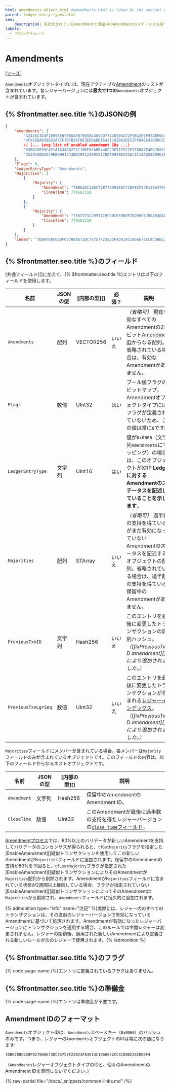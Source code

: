 ```yaml
---
html: amendments-object.html #amendments.html is taken by the concept page
parent: ledger-entry-types.html
seo:
    description: 有効化されているAmendmentと保留中のAmendmentのステータスを持つシングルトンオブジェクトです。
labels:
  - ブロックチェーン
---
```

# Amendments
[[ソース]](https://github.com/XRPLF/rippled/blob/master/src/ripple/protocol/impl/LedgerFormats.cpp#L110-L113 "Source")

`Amendments`オブジェクトタイプには、現在アクティブな[Amendment](../../../../concepts/networks-and-servers/amendments.md)のリストが含まれています。各レジャーバージョンには**最大で1つの**`Amendments`オブジェクトが含まれています。

## {% $frontmatter.seo.title %}のJSONの例

```json
{
    "Amendments": [
        "42426C4D4F1009EE67080A9B7965B44656D7714D104A72F9B4369F97ABF044EE",
        "4C97EBA926031A7CF7D7B36FDE3ED66DDA5421192D63DE53FFB46E43B9DC8373",
        // (... Long list of enabled amendment IDs ...)
        "03BDC0099C4E14163ADA272C1B6F6FABB448CC3E51F522F978041E4B57D9158C",
        "35291ADD2D79EB6991343BDA0912269C817D0F094B02226C1C14AD2858962ED4"
    ],
    "Flags": 0,
    "LedgerEntryType": "Amendments",
    "Majorities": [
        {
            "Majority": {
                "Amendment": "7BB62DC13EC72B775091E9C71BF8CF97E122647693B50C5E87A80DFD6FCFAC50",
                "CloseTime": 779561310
            }
        },
        {
            "Majority": {
                "Amendment": "755C971C29971C9F20C6F080F2ED96F87884E40AD19554A5EBECDCEC8A1F77FE",
                "CloseTime": 779561310
            }
        }
    ],
    "index": "7DB0788C020F02780A673DC74757F23823FA3014C1866E72CC4CD8B226CD6EF4"
}
```

<!-- Note: At time of writing (2024-10-15) fixPreviousTxnID is the most recently enabled amendment, which means that the last time the Amendments entry changed was when it became enabled. Amendments' changes don't apply until the next ledger, so fixPreviousTxnID was not in effect at the time. The PreviousTxnID and PreviousTxnLgrSeq fields will be added to the Amendments entry the next time any amendment gains supermajority support. -->

## {% $frontmatter.seo.title %}のフィールド

[共通フィールド][]に加えて、{% $frontmatter.seo.title %}エントリは以下のフィールドを使用します。

| 名前                | JSONの型 | [内部の型][] | 必須？ | 説明 |
|---------------------|----------|--------------|--------|------|
| `Amendments`        | 配列     | VECTOR256    | いいえ | _（省略可）_ 現在有効なすべてのAmendmentの256ビット[Amendment ID](../../../../concepts/networks-and-servers/amendments.md)からなる配列。省略されている場合は、有効なAmendmentがありません。 |
| `Flags`             | 数値     | UInt32       | はい   | ブール値フラグのビットマップ。Amendmentオブジェクトタイプにはフラグが定義されていないため、この値は常に`0`です。 |
| `LedgerEntryType`   | 文字列   | UInt16       | はい   |  値が`0x0066`（文字列`Amendments`にマッピング）の場合は、このオブジェクトがXRP **Ledgerに対するAmendmentのステータスを記述していることを示します**。 |
| `Majorities`        | 配列     | STArray      | いいえ | _（省略可）_ 過半数の支持を得ているがまだ有効になっていないAmendmentのステータスを記述するオブジェクトの配列。省略されている場合は、過半数の支持を得ている保留中のAmendmentがありません。 |
| `PreviousTxnID`     | 文字列   | Hash256      | いいえ | このエントリを最後に変更したトランザクションの識別ハッシュ。_（[fixPreviousTxnID amendment][]により追加されました。）_ |
| `PreviousTxnLgrSeq` | 数値     | UInt32       | いいえ | このエントリを最後に変更したトランザクションが含まれる[レジャーインデックス](../ledger-header.md)。_（[fixPreviousTxnID amendment][]により追加されました。）_ |

`Majorities`フィールドにメンバーが含まれている場合、各メンバーは`Majority`フィールドのみが含まれているオブジェクトです。このフィールドの内容は、以下のフィールドからなるネストオブジェクトです。

| 名前              | JSONの型 | [内部の型][] | 説明 |
|-------------------|----------|--------------|-------------|
| `Amendment`       | 文字列   | Hash256      | 保留中のAmendmentのAmendment ID。 |
| `CloseTime`       | 数値     | UInt32       | このAmendmentが最後に過半数の支持を得たレジャーバージョンの[`close_time`フィールド](../ledger-header.md)。 |

[Amendmentプロセス](../../../../concepts/networks-and-servers/amendments.md#amendmentプロセス)では、80%以上のバリデータが新しいAmendmentを支持してバリデータのコンセンサスが得られると、`tfGotMajority`フラグを指定した[EnableAmendment][]疑似トランザクションを使用してこの新しいAmendmentが`Majorities`フィールドに追加されます。保留中のAmendmentの支持が80%を下回ると、`tfLostMajority`フラグが指定された[EnableAmendment][]疑似トランザクションによりそのAmendmentが`Majorities`配列から削除されます。Amendmentが`Majorities`フィールドに含まれている状態が2週間以上継続している場合、フラグが指定されていない[EnableAmendment][]疑似トランザクションによってそのAmendmentは`Majorities`から削除され、`Amendments`フィールドに恒久的に追加されます。

{% admonition type="info" name="注記" %}実際には、レジャー内のすべてのトランザクションは、その直前のレジャーバージョンで有効になっているAmendmentに基づいて処理されます。Amendmentが有効になったレジャーバージョンにトランザクションを適用する場合、このルールでは中間レジャーは変更されません。レジャーの閉鎖後、適用された新しいAmendmentにより定義される新しいルールが次のレジャーで使用されます。{% /admonition %}

## {% $frontmatter.seo.title %}のフラグ

{% code-page-name /%}エントリに定義されているフラグはありません。


## {% $frontmatter.seo.title %}の準備金

{% code-page-name /%}エントリは準備金が不要です。


## Amendment IDのフォーマット

`Amendments`オブジェクトIDは、`Amendments`スペースキー（`0x0066`）のハッシュのみです。つまり、レジャーの`Amendments`オブジェクトのIDは常に次の値になります:

```
7DB0788C020F02780A673DC74757F23823FA3014C1866E72CC4CD8B226CD6EF4
```

（`Amendments`レジャーオブジェクトタイプのIDと、個々のAmendmentのAmendment IDを混同しないでください。）

{% raw-partial file="/docs/_snippets/common-links.md" /%}
